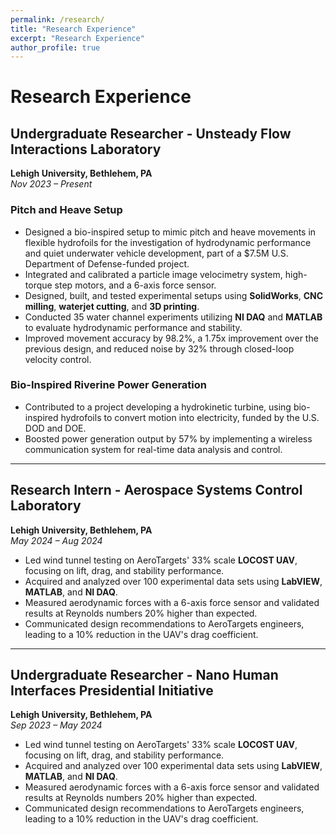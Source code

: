 ```yaml
---
permalink: /research/
title: "Research Experience"
excerpt: "Research Experience"
author_profile: true
---
```


# Research Experience

## Undergraduate Researcher - Unsteady Flow Interactions Laboratory
**Lehigh University, Bethlehem, PA**  
*Nov 2023 – Present*

### Pitch and Heave Setup
- Designed a bio-inspired setup to mimic pitch and heave movements in flexible hydrofoils for the investigation of hydrodynamic performance and quiet underwater vehicle development, part of a $7.5M U.S. Department of Defense-funded project.
- Integrated and calibrated a particle image velocimetry system, high-torque step motors, and a 6-axis force sensor.
- Designed, built, and tested experimental setups using **SolidWorks**, **CNC milling**, **waterjet cutting**, and **3D printing**.
- Conducted 35 water channel experiments utilizing **NI DAQ** and **MATLAB** to evaluate hydrodynamic performance and stability.
- Improved movement accuracy by 98.2%, a 1.75x improvement over the previous design, and reduced noise by 32% through closed-loop velocity control.

### Bio-Inspired Riverine Power Generation
- Contributed to a project developing a hydrokinetic turbine, using bio-inspired hydrofoils to convert motion into electricity, funded by the U.S. DOD and DOE.
- Boosted power generation output by 57% by implementing a wireless communication system for real-time data analysis and control.

---

## Research Intern - Aerospace Systems Control Laboratory
**Lehigh University, Bethlehem, PA**  
*May 2024 – Aug 2024*

- Led wind tunnel testing on AeroTargets' 33% scale **LOCOST UAV**, focusing on lift, drag, and stability performance.
- Acquired and analyzed over 100 experimental data sets using **LabVIEW**, **MATLAB**, and **NI DAQ**.
- Measured aerodynamic forces with a 6-axis force sensor and validated results at Reynolds numbers 20% higher than expected.
- Communicated design recommendations to AeroTargets engineers, leading to a 10% reduction in the UAV's drag coefficient.

---

## Undergraduate Researcher - Nano Human Interfaces Presidential Initiative
**Lehigh University, Bethlehem, PA**  
*Sep 2023 – May 2024*

- Led wind tunnel testing on AeroTargets' 33% scale **LOCOST UAV**, focusing on lift, drag, and stability performance.
- Acquired and analyzed over 100 experimental data sets using **LabVIEW**, **MATLAB**, and **NI DAQ**.
- Measured aerodynamic forces with a 6-axis force sensor and validated results at Reynolds numbers 20% higher than expected.
- Communicated design recommendations to AeroTargets engineers, leading to a 10% reduction in the UAV's drag coefficient.


